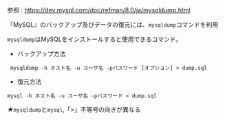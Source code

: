 参照 : https://dev.mysql.com/doc/refman/8.0/ja/mysqldump.html

『MySQL』のバックアップ及びデータの復元には、```mysqldump```コマンドを利用

```mysqldump```はMySQLをインストールすると使用できるコマンド。

- バックアップ方法

```
 mysqldump -h ホスト名 -u ユーザ名 -pパスワード [オプション] > dump.sql
```

- 復元方法
```
mysql -h ホスト名 -u ユーザ名 -pパスワード < dump.sql
```

***★***```mysqldump```と```mysql```,「>」不等号の向きが異なる
